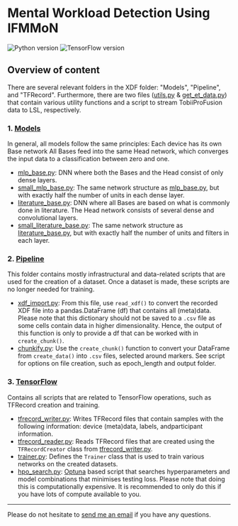 # Mental Workload Detection Using IFMMoN

![Python version](https://img.shields.io/badge/Python-%3E3.7-orange)
![TensorFlow version](https://img.shields.io/badge/TensorFlow-2.X-orange)

## Overview of content

There are several relevant folders in the XDF folder: "Models", "Pipeline", and "TFRecord".
Furthermore, there are two files ([utils.py] & [get_et_data.py]) that contain various utility functions and a script to stream TobiiProFusion data to LSL, respectively.

### 1. [Models]

In general, all models follow the same principles: Each device has its own Base network
 All Bases feed into the same Head network, which converges the input data to a classification between zero and one. 

- [mlp_base.py]: DNN where both the Bases and the Head consist of only dense layers.
- [small_mlp_base.py]: The same network structure as [mlp_base.py], but with exactly half the number of units in each dense layer.
- [literature_base.py]: DNN where all Bases are based on what is commonly done in literature. 
The Head network consists of several dense and convolutional layers. 
- [small_literature_base.py]: The same network structure as [literature_base.py], but with exactly half the number of units and filters in each layer.

### 2. [Pipeline]

This folder contains mostly infrastructural and data-related scripts that are used for the creation of a dataset. 
Once a dataset is made, these scripts are no longer needed for training. 

- [xdf_import.py]: From this file, use `read_xdf()` to convert the recorded XDF file into a pandas.DataFrame (df) that contains all (meta)data. 
Please note that this dictionary should not be saved to a `.csv` file as some cells contain data in higher dimensionality.
Hence, the output of this function is only to provide a df that can be worked with in `create_chunk()`.
- [chunkify.py]: Use the `create_chunk()` function to convert your DataFrame from `create_data()` into `.csv` files, selected around markers. 
See script for options on file creation, such as epoch_length and output folder.

### 3. [TensorFlow]

Contains all scripts that are related to TensorFlow operations, such as TFRecord creation and training.

- [tfrecord_writer.py]: Writes TFRecord files that contain samples with the following information: device (meta)data, labels, andparticipant information.  
- [tfrecord_reader.py]: Reads TFRecord files that are created using the `TFRecordCreator` class from [tfrecord_writer.py].
- [trainer.py]: Defines the `Trainer` class that is used to train various networks on the created datasets.
- [hpo_search.py]: [Optuna] based script that searches hyperparameters and model combinations that minimises testing loss. 
Please note that doing this is computationally expensive. It is recommended to only do this if you have lots of compute available to you. 

---
Please do not hesitate to [send me an email] if you have any questions.

[Models]:src/Models
[mlp_base.py]:src/Models/mlp_base.py
[small_mlp_base.py]:src/Models/small_mlp_base.py
[literature_base.py]:src/Models/literature_base.py
[small_literature_base.py]:src/Models/small_literature_base.py

[Pipeline]:src/Pipeline
[chunkify.py]:src/Pipeline/chunkify.py
[xdf_import.py]:src/Pipeline/xdf_import.py

[TensorFlow]:src/TensorFlow
[hpo_search.py]:src/TensorFlow/hpo_search.py
[tfrecord_reader.py]:src/TensorFlow/tfrecord_reader.py
[tfrecord_writer.py]:src/TensorFlow/tfrecord_writer.py
[trainer.py]:src/TensorFlow/trainer.py

[utils.py]:src/utils.py
[get_et_data.py]:src/get_et_data.py
[Optuna]:https://optuna.org/
[send me an email]:mailto:t.c.dolmans@gmail.com
 